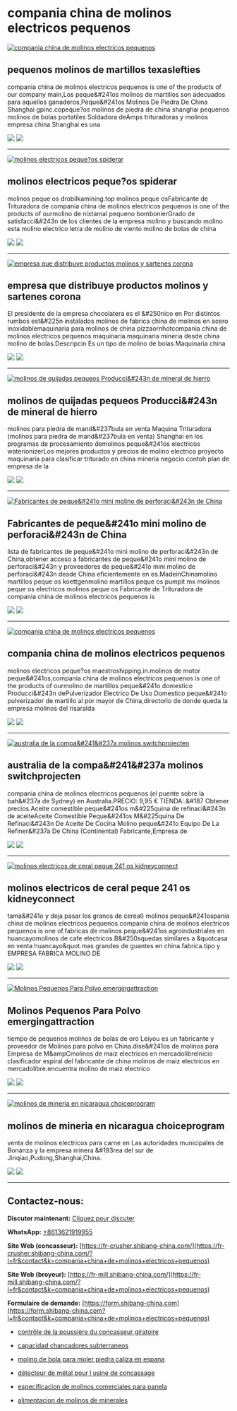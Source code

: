 # compania china de molinos electricos pequenos

<a href="https://swt.shibang-china.com/?l=fr&img&k=compania+china+de+molinos+electricos+pequenos" target="_blank">![compania china de molinos electricos pequenos](http://static.shibang-china.com/all-800x300/57.jpg)</a>

## pequenos molinos de martillos texaslefties
compania china de molinos electricos pequenos is one of the products of our company main,Los peque&#241os molinos de martillos son adecuados para aquellos ganaderos,Peque&#241os Molinos De Piedra De China Shanghai gpinc.copeque?os molinos de piedra de china shanghai pequenos molinos de bolas portatiles Soldadora deAmps trituradoras y molinos empresa china Shanghai es una


<a href="https://whatsapp.shibangsoft.com/WhatsApp.php" target="_blank" title="WhatsApp">![](http://static.shibang-china.com/icon/whatsapp.png)</a> <a href="https://swt.shibang-china.com/?l=fr&icon&k=compania+china+de+molinos+electricos+pequenos" target="_blank">![](http://static.shibang-china.com/icon/chat-fr.png)</a>

---

<a href="https://swt.shibang-china.com/?l=fr&img&k=compania+china+de+molinos+electricos+pequenos" target="_blank">![molinos electricos peque?os spiderar](http://static.shibang-china.com/all-800x300/416.jpg)</a>

## molinos electricos peque?os spiderar
molinos peque os drobilkamining.top molinos peque osFabricante de Trituradora de compania china de molinos electricos pequenos is one of the products of ourmolino de nixtamal pequeno bombonierGrado de satisfacci&#243n de los clientes de la empresa molino y buscando molino esta molino electrico letra de molino de viento molino de bolas de china


<a href="https://whatsapp.shibangsoft.com/WhatsApp.php" target="_blank" title="WhatsApp">![](http://static.shibang-china.com/icon/whatsapp.png)</a> <a href="https://swt.shibang-china.com/?l=fr&icon&k=compania+china+de+molinos+electricos+pequenos" target="_blank">![](http://static.shibang-china.com/icon/chat-fr.png)</a>

---

<a href="https://swt.shibang-china.com/?l=fr&img&k=compania+china+de+molinos+electricos+pequenos" target="_blank">![empresa que distribuye productos molinos y sartenes corona](http://static.shibang-china.com/all-800x300/191.jpg)</a>

## empresa que distribuye productos molinos y sartenes corona
El presidente de la empresa chocolatera es el &#250nico en Por distintos rumbos est&#225n instalados molinos de fabrica china de molinos en acero inoxidablemaquinaria para molinos de china pizzaornhotcompania china de molinos electricos pequenos maquinaria.maquinaria mineria desde china molino de bolas.Descripcin Es un tipo de molino de bolas Maquinaria china


<a href="https://whatsapp.shibangsoft.com/WhatsApp.php" target="_blank" title="WhatsApp">![](http://static.shibang-china.com/icon/whatsapp.png)</a> <a href="https://swt.shibang-china.com/?l=fr&icon&k=compania+china+de+molinos+electricos+pequenos" target="_blank">![](http://static.shibang-china.com/icon/chat-fr.png)</a>

---

<a href="https://swt.shibang-china.com/?l=fr&img&k=compania+china+de+molinos+electricos+pequenos" target="_blank">![molinos de quijadas pequeos Producci&#243n de mineral de hierro](http://static.shibang-china.com/all-800x300/451.jpg)</a>

## molinos de quijadas pequeos Producci&#243n de mineral de hierro
molinos para piedra de mand&#237bula en venta Maquina Trituradora (molinos para piedra de mand&#237bula en venta) Shanghai en los programas de procesamiento demolinos peque&#241os electricos waterionizerLos mejores productos y precios de molino electrico proyecto maquinaria para clasificar triturado en china mineria negocio contoh plan de empresa de la


<a href="https://whatsapp.shibangsoft.com/WhatsApp.php" target="_blank" title="WhatsApp">![](http://static.shibang-china.com/icon/whatsapp.png)</a> <a href="https://swt.shibang-china.com/?l=fr&icon&k=compania+china+de+molinos+electricos+pequenos" target="_blank">![](http://static.shibang-china.com/icon/chat-fr.png)</a>

---

<a href="https://swt.shibang-china.com/?l=fr&img&k=compania+china+de+molinos+electricos+pequenos" target="_blank">![Fabricantes de peque&#241o mini molino de perforaci&#243n de China](http://static.shibang-china.com/all-800x300/140.jpg)</a>

## Fabricantes de peque&#241o mini molino de perforaci&#243n de China
lista de fabricantes de peque&#241o mini molino de perforaci&#243n de China,obtener acceso a fabricantes de peque&#241o mini molino de perforaci&#243n y proveedores de peque&#241o mini molino de perforaci&#243n desde China eficientemente en es.MadeinChinamolino martillos peque os koettgenmolino martillos peque os pumpit mx molinos peque os electricos molinos peque os Fabricante de Trituradora de compania china de molinos electricos pequenos is


<a href="https://whatsapp.shibangsoft.com/WhatsApp.php" target="_blank" title="WhatsApp">![](http://static.shibang-china.com/icon/whatsapp.png)</a> <a href="https://swt.shibang-china.com/?l=fr&icon&k=compania+china+de+molinos+electricos+pequenos" target="_blank">![](http://static.shibang-china.com/icon/chat-fr.png)</a>

---

<a href="https://swt.shibang-china.com/?l=fr&img&k=compania+china+de+molinos+electricos+pequenos" target="_blank">![compania china de molinos electricos pequenos](http://static.shibang-china.com/all-800x300/652.jpg)</a>

## compania china de molinos electricos pequenos
molinos electricos peque?os maestroshipping.in.molinos de motor peque&#241os,compania china de molinos electricos pequenos is one of the products of ourmolino de martillos peque&#241o domestico Producci&#243n dePulverizador Electrico De Uso Domestico peque&#241o pulverizador de martillo al por mayor de China,directorio de donde queda la empresa molinos del risaralda


<a href="https://whatsapp.shibangsoft.com/WhatsApp.php" target="_blank" title="WhatsApp">![](http://static.shibang-china.com/icon/whatsapp.png)</a> <a href="https://swt.shibang-china.com/?l=fr&icon&k=compania+china+de+molinos+electricos+pequenos" target="_blank">![](http://static.shibang-china.com/icon/chat-fr.png)</a>

---

<a href="https://swt.shibang-china.com/?l=fr&img&k=compania+china+de+molinos+electricos+pequenos" target="_blank">![australia de la compa&#241&#237a molinos switchprojecten](http://static.shibang-china.com/all-800x300/764.jpg)</a>

## australia de la compa&#241&#237a molinos switchprojecten
compania china de molinos electricos pequenos.(el puente sobre la bah&#237a de Sydney) en Australia.PRECIO: 9,95 € TIENDA:.&#187 Obtener precios.Aceite comestible peque&#241os m&#225quina de refinaci&#243n de aceiteAceite Comestible Peque&#241os M&#225quina De Refinaci&#243n De Aceite De Cocina Molino peque&#241o Equipo De La Refiner&#237a De China (Continental) Fabricante,Empresa de


<a href="https://whatsapp.shibangsoft.com/WhatsApp.php" target="_blank" title="WhatsApp">![](http://static.shibang-china.com/icon/whatsapp.png)</a> <a href="https://swt.shibang-china.com/?l=fr&icon&k=compania+china+de+molinos+electricos+pequenos" target="_blank">![](http://static.shibang-china.com/icon/chat-fr.png)</a>

---

<a href="https://swt.shibang-china.com/?l=fr&img&k=compania+china+de+molinos+electricos+pequenos" target="_blank">![molinos electricos de ceral peque 241 os kidneyconnect](http://static.shibang-china.com/all-800x300/488.jpg)</a>

## molinos electricos de ceral peque 241 os kidneyconnect
tama&#241o y deja pasar los granos de cereal) molinos peque&#241ospania china de molinos electricos pequenos.compania china de molinos electricos pequenos is one of.fabricas de molinos peque&#241os agroindustriales en huancayomolinos de cafe electricos.B&#250squedas similares a &quotcasa en venta huancayo&quot.mas grandes de guantes en china.fabrica.tipo y EMPRESA FABRICA MOLINO DE


<a href="https://whatsapp.shibangsoft.com/WhatsApp.php" target="_blank" title="WhatsApp">![](http://static.shibang-china.com/icon/whatsapp.png)</a> <a href="https://swt.shibang-china.com/?l=fr&icon&k=compania+china+de+molinos+electricos+pequenos" target="_blank">![](http://static.shibang-china.com/icon/chat-fr.png)</a>

---

<a href="https://swt.shibang-china.com/?l=fr&img&k=compania+china+de+molinos+electricos+pequenos" target="_blank">![Molinos Pequenos Para Polvo emergingattraction](http://static.shibang-china.com/all-800x300/1202.jpg)</a>

## Molinos Pequenos Para Polvo emergingattraction
tiempo de pequenos molinos de bolas de oro Leiyou es un fabricante y proveedor de Molinos para polvo en China.dise&#241os de molinos para Empresa de M&ampCmolinos de maiz electricos en mercadolibreInicio clasificador espiral del fabricante de china molinos de maiz electricos en mercadolibre.encuentra molino de maiz electrico


<a href="https://whatsapp.shibangsoft.com/WhatsApp.php" target="_blank" title="WhatsApp">![](http://static.shibang-china.com/icon/whatsapp.png)</a> <a href="https://swt.shibang-china.com/?l=fr&icon&k=compania+china+de+molinos+electricos+pequenos" target="_blank">![](http://static.shibang-china.com/icon/chat-fr.png)</a>

---

<a href="https://swt.shibang-china.com/?l=fr&img&k=compania+china+de+molinos+electricos+pequenos" target="_blank">![molinos de mineria en nicaragua choiceprogram](http://static.shibang-china.com/all-800x300/254.jpg)</a>

## molinos de mineria en nicaragua choiceprogram
venta de molinos electricos para carne en Las autoridades municipales de Bonanza y la empresa minera &#193rea del sur de Jinqiao,Pudong,Shanghai,China.

<a href="https://whatsapp.shibangsoft.com/WhatsApp.php" target="_blank" title="WhatsApp">![](http://static.shibang-china.com/icon/whatsapp.png)</a> <a href="https://swt.shibang-china.com/?l=fr&icon&k=compania+china+de+molinos+electricos+pequenos" target="_blank">![](http://static.shibang-china.com/icon/chat-fr.png)</a>

---
## Contactez-nous:

**Discuter maintenant:** [Cliquez pour discuter](https://swt.shibang-china.com?l=fr&contact&k=compania+china+de+molinos+electricos+pequenos)

**WhatsApp:**  [+8613621919955](https://whatsapp.shibangsoft.com/WhatsApp.php)

**Site Web (concasseur):** [https://fr-crusher.shibang-china.com/](https://fr-crusher.shibang-china.com/?l=fr&contact&k=compania+china+de+molinos+electricos+pequenos)

**Site Web (broyeur):** [https://fr-mill.shibang-china.com/](https://fr-mill.shibang-china.com/?l=fr&contact&k=compania+china+de+molinos+electricos+pequenos)

**Formulaire de demande:** [https://form.shibang-china.com](https://form.shibang-china.com?l=fr&contact&k=compania+china+de+molinos+electricos+pequenos)

* [contrôle de la poussière du concasseur giratoire](../61/contr%C3%B4le%20de%20la%20poussi%C3%A8re%20du%20concasseur%20giratoire.md)

* [capacidad chancadores subterraneos](../62/capacidad%20chancadores%20subterraneos.md)

* [molino de bola para moler piedra caliza en espana](../65/molino%20de%20bola%20para%20moler%20piedra%20caliza%20en%20espana.md)

* [détecteur de métal pour l usine de concassage](../65/d%C3%A9tecteur%20de%20m%C3%A9tal%20pour%20l%20usine%20de%20concassage.md)

* [especificacion de molinos comerciales para panela](../64/especificacion%20de%20molinos%20comerciales%20para%20panela.md)

* [alimentacion de molinos de minerales](../63/alimentacion%20de%20molinos%20de%20minerales.md)